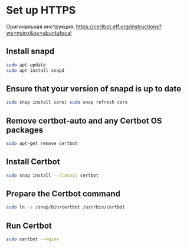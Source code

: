 # Set up HTTPS

Оригинальная инструкция: https://certbot.eff.org/instructions?ws=nginx&os=ubuntufocal

## Install snapd

```bash
sudo apt update
sudo apt install snapd
```

## Ensure that your version of snapd is up to date

```bash
sudo snap install core; sudo snap refresh core
```

## Remove certbot-auto and any Certbot OS packages

```bash
sudo apt-get remove certbot
```

## Install Certbot

```bash
sudo snap install --classic certbot
```

## Prepare the Certbot command

```bash
sudo ln -s /snap/bin/certbot /usr/bin/certbot
```

## Run Certbot

```bash
sudo certbot --nginx
```
